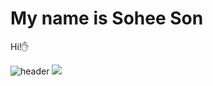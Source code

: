 # My name is Sohee Son
Hi!✋

![header](https://capsule-render.vercel.app/api?type=transparent&color=auto&height=300&section=header&text=Welcome%to%my%place%20render&fontSize=90)
<a href="https://www.instagram.com/sonsoheek/" target="_blank"><img src="https://img.shields.io/badge/Instagram-000000?style=flat&logo=appveyor&logoColor=FFFFFF"/></a>

